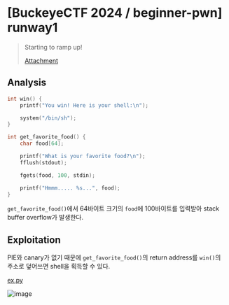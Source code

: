 # [BuckeyeCTF 2024 / beginner-pwn] runway1

> Starting to ramp up!
>
> [Attachment](./attachment)

## Analysis

```c
int win() {
    printf("You win! Here is your shell:\n");

    system("/bin/sh");
}

int get_favorite_food() {
    char food[64];

    printf("What is your favorite food?\n");
    fflush(stdout);

    fgets(food, 100, stdin);

    printf("Hmmm..... %s...", food);
}
```

`get_favorite_food()`에서 64바이트 크기의 `food`에 100바이트를 입력받아 stack buffer overflow가 발생한다.

## Exploitation

PIE와 canary가 없기 때문에 `get_favorite_food()`의 return address를 `win()`의 주소로 덮어쓰면 shell을 획득할 수 있다.

[ex.py](./ex.py)

![image](https://github.com/user-attachments/assets/04c68d72-c8ba-45f6-8cd1-7c69fc85a908)

